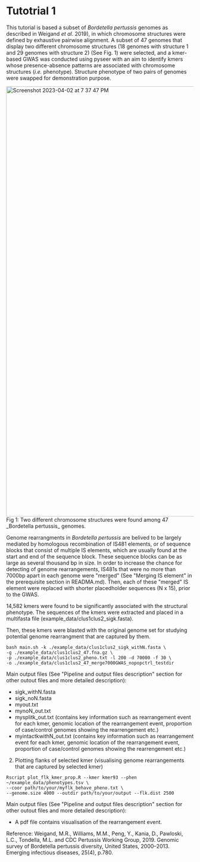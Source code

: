 # Tutotrial 1

This tutorial is based a subset of _Bordetella pertussis_ genomes as described in Weigand _et al_. 2019), in which chromosome structures were defined by exhaustive pairwise alignment. A subset of 47 genomes that display two different chromosome structures (18 genomes with structure 1 and 29 genomes with structure 2) (See Fig. 1) were selected, and a kmer-based GWAS was conducted using pyseer with an aim to identify kmers whose presence-absence patterns are associated with chromosome structures (_i.e._ phenotype). Structure phenotype of two pairs of genomes were swapped for demonstration purpose. 

<img width="1157" alt="Screenshot 2023-04-02 at 7 37 47 PM" src="https://user-images.githubusercontent.com/34043893/229372223-8ea48ec4-2dd4-4254-b823-581393c64b88.png">
Fig 1: Two different chromosome structures were found among 47 _Bordetella pertussis_ genomes. 

Genome rearrangments in _Bordetella pertussis_ are belived to be largely mediated by homologous recombination of IS481 elements, or of sequence blocks that consist of multiple IS elements, which are usually found at the start and end of the sequence block. These sequence blocks can be as large as several thousand bp in size. In order to increase the chance for detecting of genome rearrangements, IS481s that were no more than 7000bp apart in each genome were "merged" (See "Merging IS element" in the prerequisite section in READMA.md). Then, each of these "merged" IS element were replaced with shorter placedholder sequences (N x 15), prior to the GWAS.

14,582 kmers were found to be significantly associated with the structural phenotype. The sequences of the kmers were extracted and placed in a multifasta file (example_data/clus1clus2_sigk.fasta).

Then, these kmers were blasted with the original genome set for studying potential genome rearrangment that are captured by them.

```
bash main.sh -k ./example_data/clus1clus2_sigk_withN.fasta \
-g ./example_data/clus1clus2_47.fna.gz \
-p ./example_data/clus1clus2_pheno.txt -l 200 -d 70000 -f 30 \
-o ./example_data/clus1clus2_47_merge7000GWAS_nopopctrl_testdir

```

Main output files (See "Pipeline and output files description" section for other outout files and more detailed description):

- sigk_withN.fasta
- sigk_noN.fasta
- myout.txt
- mynoN_out.txt
- mysplitk_out.txt (contains key information such as rearrangement event for each kmer, genomic location of the rearrangement event, proportion of case/control genomes showing the rearrengement etc.)
- myintactkwithN_out.txt (contains key information such as rearrangement event for each kmer, genomic location of the rearrangement event, proportion of case/control genomes showing the rearrengement etc.)

2. Plotting flanks of selected kmer (visualising genome rearrangements that are captured by selected kmer)
```
Rscript plot_flk_kmer_prop.R --kmer kmer93 --phen ~/example_data/phenotypes.tsv \
--coor path/to/your/myflk_behave_pheno.txt \
--genome.size 4000 --outdir path/to/your/output --flk.dist 2500
```

Main output files (See "Pipeline and output files description" section for other outout files and more detailed description):

- A pdf file contains visualisation of the rearrangement event.


Reference: Weigand, M.R., Williams, M.M., Peng, Y., Kania, D., Pawloski, L.C., Tondella, M.L. and CDC Pertussis Working Group, 2019. Genomic survey of Bordetella pertussis diversity, United States, 2000–2013. Emerging infectious diseases, 25(4), p.780.


